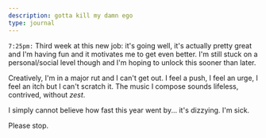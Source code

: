 ```yaml
---
description: gotta kill my damn ego
type: journal
---
```


`7:25pm:` Third week at this new job: it's going well, it's actually pretty great and I'm having fun and it motivates me to get even better. I'm still stuck on a personal/social level though and I'm hoping to unlock this sooner than later.

Creatively, I'm in a major rut and I can't get out. I feel a push, I feel an urge, I feel an itch but I can't scratch it. The music I compose sounds lifeless, contrived, without *zest*.

I simply cannot believe how fast this year went by... it's dizzying. I'm sick.

Please stop.

